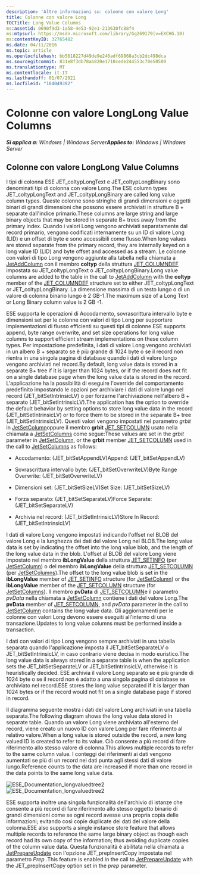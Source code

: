 ```yaml
---
description: 'Altre informazioni su: colonne con valore Long'
title: Colonne con valore Long
TOCTitle: Long Value Columns
ms:assetid: 0690f9d3-1a58-4e53-92e1-213630fc88f4
ms:mtpsurl: https://msdn.microsoft.com/library/Gg269179(v=EXCHG.10)
ms:contentKeyID: 32765482
ms.date: 04/11/2016
ms.topic: article
ms.openlocfilehash: bb5618227d49de9e246adf69868a3cb2dc498dca
ms.sourcegitcommit: 831e8f3db78ab820e1710cede244553c70e50500
ms.translationtype: MT
ms.contentlocale: it-IT
ms.lasthandoff: 01/07/2021
ms.locfileid: "104049392"
---
```

# <a name="long-value-columns"></a><span data-ttu-id="b71b1-103">Colonne con valore Long</span><span class="sxs-lookup"><span data-stu-id="b71b1-103">Long Value Columns</span></span>


<span data-ttu-id="b71b1-104">_**Si applica a:** Windows | Windows Server_</span><span class="sxs-lookup"><span data-stu-id="b71b1-104">_**Applies to:** Windows | Windows Server_</span></span>

## <a name="long-value-columns"></a><span data-ttu-id="b71b1-105">Colonne con valore Long</span><span class="sxs-lookup"><span data-stu-id="b71b1-105">Long Value Columns</span></span>

<span data-ttu-id="b71b1-106">I tipi di colonna ESE JET_coltypLongText e JET_coltypLongBinary sono denominati tipi di colonna con valore Long.</span><span class="sxs-lookup"><span data-stu-id="b71b1-106">The ESE column types JET_coltypLongText and JET_coltypLongBinary are called long value column types.</span></span> <span data-ttu-id="b71b1-107">Queste colonne sono stringhe di grandi dimensioni e oggetti binari di grandi dimensioni che possono essere archiviati in strutture B + separate dall'indice primario.</span><span class="sxs-lookup"><span data-stu-id="b71b1-107">These columns are large string and large binary objects that may be stored in separate B+ trees away from the primary index.</span></span> <span data-ttu-id="b71b1-108">Quando i valori Long vengono archiviati separatamente dal record primario, vengono codificati internamente su un ID di valore Long (LID) e un offset di byte e sono accessibili come flusso.</span><span class="sxs-lookup"><span data-stu-id="b71b1-108">When long values are stored separate from the primary record, they are internally keyed on a long value ID (LID) and byte offset and accessed as a stream.</span></span> <span data-ttu-id="b71b1-109">Le colonne con valori di tipo Long vengono aggiunte alla tabella nella chiamata a [JetAddColumn](./jetaddcolumn-function.md) con il membro **coltyp** della struttura [JET_COLUMNDEF](./jet-columndef-structure.md) impostata su JET_coltypLongText o JET_coltypLongBinary.</span><span class="sxs-lookup"><span data-stu-id="b71b1-109">Long value columns are added to the table in the call to [JetAddColumn](./jetaddcolumn-function.md) with the **coltyp** member of the [JET_COLUMNDEF](./jet-columndef-structure.md) structure set to either JET_coltypLongText or JET_coltypLongBinary.</span></span> <span data-ttu-id="b71b1-110">La dimensione massima di un testo lungo o di un valore di colonna binario lungo è 2 GB-1.</span><span class="sxs-lookup"><span data-stu-id="b71b1-110">The maximum size of a Long Text or Long Binary column value is 2 GB -1.</span></span>

<span data-ttu-id="b71b1-111">ESE supporta le operazioni di Accodamento, sovrascrittura intervallo byte e dimensioni set per le colonne con valori di tipo Long per supportare implementazioni di flusso efficienti su questi tipi di colonne.</span><span class="sxs-lookup"><span data-stu-id="b71b1-111">ESE supports append, byte range overwrite, and set size operations for long value columns to support efficient stream implementations on these column types.</span></span> <span data-ttu-id="b71b1-112">Per impostazione predefinita, i dati di valore Long vengono archiviati in un albero B + separato se è più grande di 1024 byte o se il record non rientra in una singola pagina di database quando i dati di valore lungo vengono archiviati nel record.</span><span class="sxs-lookup"><span data-stu-id="b71b1-112">By default, long value data is stored in a separate B+ tree if it is larger than 1024 bytes, or if the record does not fit on a single database page when the long value data is stored in the record.</span></span> <span data-ttu-id="b71b1-113">L'applicazione ha la possibilità di eseguire l'override del comportamento predefinito impostando le opzioni per archiviare i dati di valore lungo nel record (JET_bitSetIntrinsicLV) o per forzarne l'archiviazione nell'albero B + separato (JET_bitSetIntrinsicLV).</span><span class="sxs-lookup"><span data-stu-id="b71b1-113">The application has the option to override the default behavior by setting options to store long value data in the record (JET_bitSetIntrinsicLV) or to force them to be stored in the separate B+ tree (JET_bitSetIntrinsicLV).</span></span> <span data-ttu-id="b71b1-114">Questi valori vengono impostati nel parametro *grbit* in [JetSetColumn](./jetsetcolumn-function.md)oppure il membro **grbit** [JET_SETCOLUMN](./jet-setcolumn-structure.md) usato nella chiamata a [JetSetColumns](./jetsetcolumns-function.md) come segue:</span><span class="sxs-lookup"><span data-stu-id="b71b1-114">These values are set in the *grbit* parameter in [JetSetColumn](./jetsetcolumn-function.md), or the **grbit** member [JET_SETCOLUMN](./jet-setcolumn-structure.md) used in the call to [JetSetColumns](./jetsetcolumns-function.md) as follows:</span></span>

  - <span data-ttu-id="b71b1-115">Accodamento: (JET_bitSetAppendLV)</span><span class="sxs-lookup"><span data-stu-id="b71b1-115">Append: (JET_bitSetAppendLV)</span></span>

  - <span data-ttu-id="b71b1-116">Sovrascrittura intervallo byte: (JET_bitSetOverwriteLV)</span><span class="sxs-lookup"><span data-stu-id="b71b1-116">Byte Range Overwrite: (JET_bitSetOverwriteLV)</span></span>

  - <span data-ttu-id="b71b1-117">Dimensioni set: (JET_bitSetSizeLV)</span><span class="sxs-lookup"><span data-stu-id="b71b1-117">Set Size: (JET_bitSetSizeLV)</span></span>

  - <span data-ttu-id="b71b1-118">Forza separato: (JET_bitSetSeparateLV)</span><span class="sxs-lookup"><span data-stu-id="b71b1-118">Force Separate: (JET_bitSetSeparateLV)</span></span>

  - <span data-ttu-id="b71b1-119">Archivia nel record: (JET_bitSetIntrinsicLV)</span><span class="sxs-lookup"><span data-stu-id="b71b1-119">Store In Record: (JET_bitSetIntrinsicLV)</span></span>

<span data-ttu-id="b71b1-120">I dati di valore Long vengono impostati indicando l'offset nel BLOB del valore Long e la lunghezza dei dati del valore Long nel BLOB.</span><span class="sxs-lookup"><span data-stu-id="b71b1-120">The long value data is set by indicating the offset into the long value blob, and the length of the long value data in the blob.</span></span> <span data-ttu-id="b71b1-121">L'offset al BLOB del valore Long viene impostato nel membro **ibLongValue** della struttura [JET_SETINFO](./jet-setinfo-structure.md) (per [JetSetColumn](./jetsetcolumn-function.md)) o del membro **ibLongValue** della struttura [JET_SETCOLUMN](./jet-setcolumn-structure.md) (per [JetSetColumns](./jetsetcolumns-function.md)).</span><span class="sxs-lookup"><span data-stu-id="b71b1-121">The offset to the long value blob is set in the **ibLongValue** member of [JET_SETINFO](./jet-setinfo-structure.md) structure (for [JetSetColumn](./jetsetcolumn-function.md)) or the **ibLongValue** member of the [JET_SETCOLUMN](./jet-setcolumn-structure.md) structure (for [JetSetColumns](./jetsetcolumns-function.md)).</span></span> <span data-ttu-id="b71b1-122">Il membro **pvData** di [JET_SETCOLUMN](./jet-setcolumn-structure.md)e il parametro *pvData* nella chiamata a [JetSetColumn](./jetsetcolumn-function.md) contiene i dati del valore Long.</span><span class="sxs-lookup"><span data-stu-id="b71b1-122">The **pvData** member of [JET_SETCOLUMN](./jet-setcolumn-structure.md), and *pvData* parameter in the call to [JetSetColumn](./jetsetcolumn-function.md) contains the long value data.</span></span> <span data-ttu-id="b71b1-123">Gli aggiornamenti per le colonne con valori Long devono essere eseguiti all'interno di una transazione.</span><span class="sxs-lookup"><span data-stu-id="b71b1-123">Updates to long value columns must be performed inside a transaction.</span></span>

<span data-ttu-id="b71b1-124">I dati con valori di tipo Long vengono sempre archiviati in una tabella separata quando l'applicazione imposta il JET_bitSetSeparateLV o JET_bitSetIntrinsicLV, in caso contrario viene decisa in modo euristico.</span><span class="sxs-lookup"><span data-stu-id="b71b1-124">The long value data is always stored in a separate table is when the application sets the JET_bitSetSeparateLV or JET_bitSetIntrinsicLV, otherwise it is heuristically decided.</span></span> <span data-ttu-id="b71b1-125">ESE archivia il valore Long separato se è più grande di 1024 byte o se il record non è adatto a una singola pagina di database se archiviato nel record.</span><span class="sxs-lookup"><span data-stu-id="b71b1-125">ESE stores the long value separated if it is larger than 1024 bytes or if the record would not fit on a single database page if stored in record.</span></span>

<span data-ttu-id="b71b1-126">Il diagramma seguente mostra i dati del valore Long archiviati in una tabella separata.</span><span class="sxs-lookup"><span data-stu-id="b71b1-126">The following diagram shows the long value data stored in separate table.</span></span> <span data-ttu-id="b71b1-127">Quando un valore Long viene archiviato all'esterno del record, viene creato un nuovo ID con valore Long per fare riferimento al relativo valore.</span><span class="sxs-lookup"><span data-stu-id="b71b1-127">When a long value is stored outside the record, a new long valued ID is created to refer to its value.</span></span> <span data-ttu-id="b71b1-128">Ciò consente a più record di fare riferimento allo stesso valore di colonna.</span><span class="sxs-lookup"><span data-stu-id="b71b1-128">This allows multiple records to refer to the same column value.</span></span> <span data-ttu-id="b71b1-129">I conteggi dei riferimenti ai dati vengono aumentati se più di un record nei dati punta agli stessi dati di valore lungo.</span><span class="sxs-lookup"><span data-stu-id="b71b1-129">Reference counts to the data are increased if more than one record in the data points to the same long value data.</span></span>

<span data-ttu-id="b71b1-130">![ESE_Documentation_longvaluedtree2](images/Gg269179.ESE_Documentation_longvaluedtree2(EXCHG.10).gif "ESE_Documentation_longvaluedtree2")</span><span class="sxs-lookup"><span data-stu-id="b71b1-130">![ESE_Documentation_longvaluedtree2](images/Gg269179.ESE_Documentation_longvaluedtree2(EXCHG.10).gif "ESE_Documentation_longvaluedtree2")</span></span>

<span data-ttu-id="b71b1-131">ESE supporta inoltre una singola funzionalità dell'archivio di istanze che consente a più record di fare riferimento allo stesso oggetto binario di grandi dimensioni come se ogni record avesse una propria copia delle informazioni; evitando così copie duplicate dei dati del valore della colonna.</span><span class="sxs-lookup"><span data-stu-id="b71b1-131">ESE also supports a single instance store feature that allows multiple records to reference the same large binary object as though each record had its own copy of the information; thus avoiding duplicate copies of the column value data.</span></span> <span data-ttu-id="b71b1-132">Questa funzionalità è abilitata nella chiamata a [JetPrepareUpdate](./jetprepareupdate-function.md) con l'opzione JET_prepInsertCopy impostata nel parametro *Prep* .</span><span class="sxs-lookup"><span data-stu-id="b71b1-132">This feature is enabled in the call to [JetPrepareUpdate](./jetprepareupdate-function.md) with the JET_prepInsertCopy option set in the *prep* parameter.</span></span>
